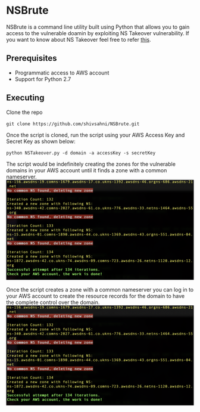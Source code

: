 # NSBrute
 NSBrute is a command line utility built using Python that allows you to gain access to the vulnerable doamin by exploiting NS Takeover vulnerability. If you want to know about NS Takeover feel free to refer [this](https://medium.com/@shivsahni2/aws-ns-takeover-356d2a293bca).

## Prerequisites
* Programmatic access to AWS account
* Support for Python 2.7


## Executing

Clone the repo
```
git clone https://github.com/shivsahni/NSBrute.git
```
Once the script is cloned, run the script using your AWS Access Key and Secret Key as shown below:
```
python NSTakeover.py -d domain -a accessKey -s secretKey

```
The script would be indefinitely creating the zones for the vulnerable domains in your AWS account until it finds a zone with a common nameserver.
![Image 1](https://github.com/shivsahni/RawContent/blob/master/1.png)

Once the script creates a zone with a common nameserver you can log in to your AWS account to create the resource records for the domain to have the complete control over the domain.
![Image 2](https://github.com/shivsahni/RawContent/blob/master/1.png)